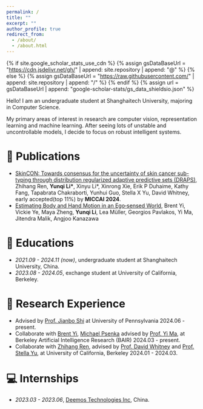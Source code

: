 ```yaml
---
permalink: /
title: ""
excerpt: ""
author_profile: true
redirect_from: 
  - /about/
  - /about.html
---
```


{% if site.google_scholar_stats_use_cdn %}
{% assign gsDataBaseUrl = "https://cdn.jsdelivr.net/gh/" | append: site.repository | append: "@" %}
{% else %}
{% assign gsDataBaseUrl = "https://raw.githubusercontent.com/" | append: site.repository | append: "/" %}
{% endif %}
{% assign url = gsDataBaseUrl | append: "google-scholar-stats/gs_data_shieldsio.json" %}

<span class='anchor' id='about-me'></span>

Hello! I am an undergraduate student at Shanghaitech University, majoring in Computer Science.

My primary areas of interest in research are computer vision, representation learning and machine learning. After seeing lots of unstable and uncontrollable models, I decide to focus on robust intelligent systems.


<!-- # 🔥 News
- *2022.02*: &nbsp;🎉🎉 Lorem ipsum dolor sit amet, consectetur adipiscing elit. Vivamus ornare aliquet ipsum, ac tempus justo dapibus sit amet. 
- *2022.02*: &nbsp;🎉🎉 Lorem ipsum dolor sit amet, consectetur adipiscing elit. Vivamus ornare aliquet ipsum, ac tempus justo dapibus sit amet.  -->

# 📝 Publications 

<!-- <div class='paper-box'><div class='paper-box-image'><div><div class="badge">MICCAI 2024</div><img src='images/500x300.png' alt="sym" width="100%"></div></div> -->
<!-- <div class='paper-box-text' markdown="1">

[SkinCON: Towards consensus for the uncertainty of skin cancer sub-typing through distribution regularized adaptive predictive sets (DRAPS)](https://web.eecs.umich.edu/~stellayu/publication/doc/2024skinMICCAI.pdf)

Zhihang Ren, **Yunqi Li**, Xinyu Li, Xinrong Xie, Erik P Duhaime, Kathy Fang, Tapabrata Chakraborti, Yunhui Guo, Stella X Yu, David Whitney -->

<!-- [**Project**](https://scholar.google.com/citations?view_op=view_citation&hl=en&user=raTNMIwAAAAJ&citation_for_view=raTNMIwAAAAJ:MXK_kJrjxJIC) <strong><span class='show_paper_citations' data='DhtAFkwAAAAJ:ALROH1vI_8AC'></span></strong>
- Lorem ipsum dolor sit amet, consectetur adipiscing elit. Vivamus ornare aliquet ipsum, ac tempus justo dapibus sit amet. 
</div> -->
<!-- </div> -->

- [SkinCON: Towards consensus for the uncertainty of skin cancer sub-typing through distribution regularized adaptive predictive sets (DRAPS)](https://skincon.github.io/), Zhihang Ren, **Yunqi Li\***, Xinyu Li\*, Xinrong Xie, Erik P Duhaime, Kathy Fang, Tapabrata Chakraborti, Yunhui Guo, Stella X Yu, David Whitney, early accepted(top 11%) by **MICCAI 2024**.
- [Estimating Body and Hand Motion in an Ego‑sensed World](https://egoallo.github.io/), Brent Yi, Vickie Ye, Maya Zheng, **Yunqi Li**, Lea Müller, Georgios Pavlakos, Yi Ma, Jitendra Malik, Angjoo Kanazawa

<!-- # 🎖 Honors and Awards
- *2021.10* Lorem ipsum dolor sit amet, consectetur adipiscing elit. Vivamus ornare aliquet ipsum, ac tempus justo dapibus sit amet. 
- *2021.09* Lorem ipsum dolor sit amet, consectetur adipiscing elit. Vivamus ornare aliquet ipsum, ac tempus justo dapibus sit amet.  -->

# 📖 Educations
- *2021.09 - 2024.11 (now)*, undergraduate student at Shanghaitech University, China.
- *2023.08 - 2024.05*, exchange student at University of California, Berkeley.

<!-- # 💬 Invited Talks
- *2021.06*, Lorem ipsum dolor sit amet, consectetur adipiscing elit. Vivamus ornare aliquet ipsum, ac tempus justo dapibus sit amet. 
- *2021.03*, Lorem ipsum dolor sit amet, consectetur adipiscing elit. Vivamus ornare aliquet ipsum, ac tempus justo dapibus sit amet.  \| [\[video\]](https://github.com/) -->

<!-- research -->
# 🧠 Research Experience
- Advised by [Prof. Jianbo Shi](https://www.cis.upenn.edu/~jshi/) at University of Pennsylvania 2024.06 - present.
- Collaborate with [Brent Yi](https://scholar.google.com/citations?user=Ecy6lXwAAAAJ&hl=en), [Michael Psenka](https://www.michaelpsenka.io/) advised by [Prof. Yi Ma](https://www.cs.hku.hk/index.php/people/academic-staff/mayi), at Berkeley Artificial Intelligence Research (BAIR) 2024.03 - present.
- Collaborate with [Zhihang Ren](https://albuspeter.github.io/), advised by [Prof. David Whitney](https://whitneylab.berkeley.edu/people/dave.html) and [Prof. Stella Yu](https://web.eecs.umich.edu/~stellayu/), at University of California, Berkeley 2024.01 - 2024.03.

# 💻 Internships
- *2023.03 - 2023.06*, [Deemos Technologies Inc](https://www.deemos.com/), China.